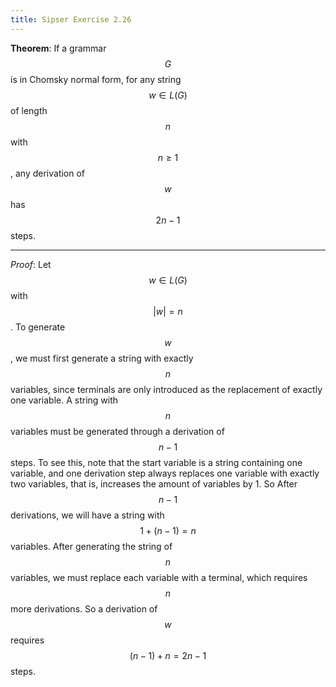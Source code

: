 ```yaml
---
title: Sipser Exercise 2.26
---
```



**Theorem**: If a grammar $$G$$ is in Chomsky normal form, for any string $$w \in L(G)$$ of length $$n$$ with $$n \geq 1$$, any derivation of $$w$$ has $$2n-1$$ steps.

----

*Proof*:
Let $$w \in L(G)$$ with $$|w| = n$$.
To generate $$w$$, we must first generate a string with exactly $$n$$ variables, since terminals are only introduced as the replacement of exactly one variable.
A string with $$n$$ variables must be generated through a derivation of $$n-1$$ steps.
To see this, note that the start variable is a string containing one variable, and one derivation step always replaces one variable with exactly two variables, that is, increases the amount of variables by 1.
So After $$n-1$$ derivations, we will have a string with $$1 + (n-1) = n$$ variables.
After generating the string of $$n$$ variables, we must replace each variable with a terminal, which requires $$n$$ more derivations.
So a derivation of $$w$$ requires $$(n-1) + n = 2n -1$$ steps.
